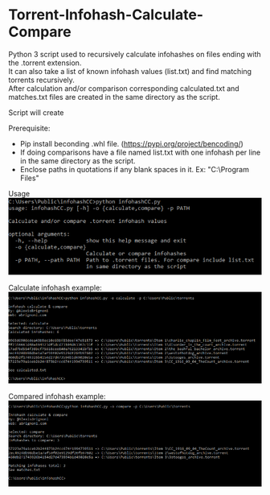 # Torrent-Infohash-Calculate-Compare

Python 3 script used to recursively calculate infohashes on files ending with the .torrent extension.  
It can also take a list of known infohash values (list.txt) and find matching torrents recursively.  
After calculation and/or comparison corresponding calculated.txt and matches.txt files are created in the same directory as the script.

Script will create 

Prerequisite:
- Pip install beconding .whl file. (https://pypi.org/project/bencoding/)   
- If doing comparisons have a file named list.txt with one infohash per line in the same directory as the script.  
- Enclose paths in quotations if any blank spaces in it. Ex: "C:\Program Files\"

Usage  
![alt text](/images/Usage.PNG "Usage example")  

Calculate infohash example:  
![alt text](/images/Calculated_infohashes.PNG "Usage example")

Compared infohash example:
![alt text](/images/Compared.PNG "Usage example")
